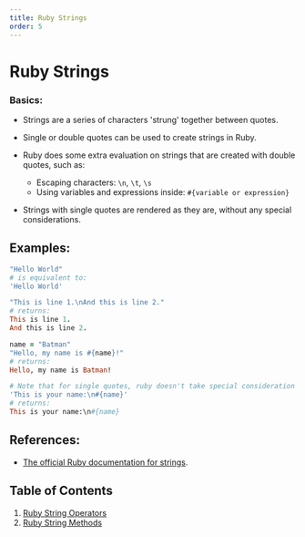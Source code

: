 ```yaml
---
title: Ruby Strings
order: 5
---
```

# Ruby Strings

### Basics:

- Strings are a series of characters 'strung' together between quotes.
- Single or double quotes can be used to create strings in Ruby.
- Ruby does some extra evaluation on strings that are created with double quotes, such as:

  - Escaping characters: `\n`, `\t`, `\s`
  - Using variables and expressions inside: `#{variable or expression}`

- Strings with single quotes are rendered as they are, without any special considerations.

## Examples:

```ruby
"Hello World"
# is equivalent to:
'Hello World'
```

```ruby
"This is line 1.\nAnd this is line 2."
# returns:
This is line 1.
And this is line 2.
```

```ruby
name = "Batman"
"Hello, my name is #{name}!"
# returns:
Hello, my name is Batman!
```

```ruby
# Note that for single quotes, ruby doesn't take special consideration for variables or backslashes:
'This is your name:\n#{name}'
# returns:
This is your name:\n#{name}
```

## References:

- [The official Ruby documentation for strings](http://ruby-doc.org/core-2.2.0/String.html).

## Table of Contents

1. [Ruby String Operators](Ruby-Strings-Operators)
2. [Ruby String Methods](Ruby-String-Methods)
